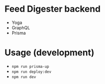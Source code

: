 # Feed Digester backend

-   Yoga
-   GraphQL
-   Prisma

# Usage (development)

-   `npm run prisma-up`
-   `npm run deploy:dev`
-   `npm run dev`
